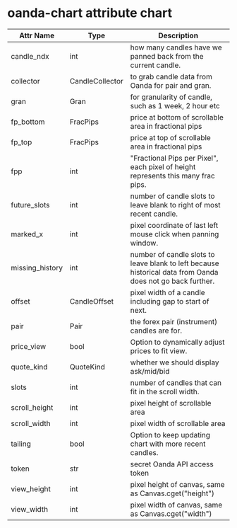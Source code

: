 # oanda-chart attribute chart

Attr Name | Type | Description
--- | --- | ---
candle_ndx | int | how many candles have we panned back from the current candle.
collector | CandleCollector | to grab candle data from Oanda for pair and gran.
gran | Gran | for granularity of candle, such as 1 week, 2 hour etc
fp_bottom| FracPips | price at bottom of scrollable area in fractional pips
fp_top| FracPips | price at top of scrollable area in fractional pips
fpp | int | "Fractional Pips per Pixel", each pixel of height represents this many frac pips.
future_slots | int | number of candle slots to leave blank to right of most recent candle.
marked_x | int | pixel coordinate of last left mouse click when panning window.
missing_history | int | number of candle slots to leave blank to left because historical data from Oanda does not go back further.
offset | CandleOffset | pixel width of a candle including gap to start of next.
pair | Pair | the forex pair (instrument) candles are for.
price_view | bool | Option to dynamically adjust prices to fit view.
quote_kind | QuoteKind | whether we should display ask/mid/bid
slots | int | number of candles that can fit in the scroll width.
scroll_height | int | pixel height of scrollable area
scroll_width | int | pixel width of scrollable area
tailing | bool | Option to keep updating chart with more recent candles.
token | str | secret Oanda API access token
view_height | int | pixel height of canvas, same as Canvas.cget("height")
view_width | int | pixel width of canvas, same as Canvas.cget("width")






